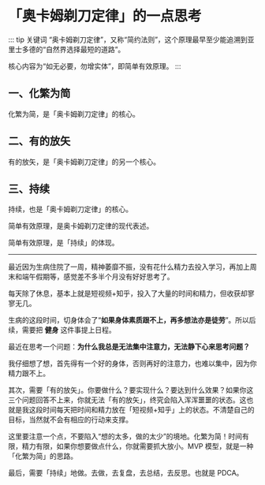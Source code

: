 # 「奥卡姆剃刀定律」的一点思考

::: tip 关键词
“奥卡姆剃刀定律”，又称“简约法则”，这个原理最早至少能追溯到亚里士多德的“自然界选择最短的道路”。

核心内容为“如无必要，勿增实体”，即简单有效原理。
:::

## 一、化繁为简

化繁为简，是「奥卡姆剃刀定律」的核心。

## 二、有的放矢

有的放矢，是「奥卡姆剃刀定律」的另一个核心。

## 三、持续

持续，也是「奥卡姆剃刀定律」的核心。

简单有效原理，是奥卡姆剃刀定律的现代表述。

简单有效原理，是「持续」的体现。

---

最近因为生病住院了一周，精神萎靡不振，没有花什么精力去投入学习，再加上周末和端午假期等，感觉差不多半个月没有好好思考了。

每天除了休息，基本上就是短视频+知乎，投入了大量的时间和精力，但收获却寥寥无几。

生病的这段时间，切身体会了“**如果身体素质跟不上，再多想法亦是徒劳**”。所以后续，需要把 **健身** 这件事提上日程。

最近在思考一个问题：**为什么我总是无法集中注意力，无法静下心来思考问题？**

我仔细想了想，首先得有一个好的身体，否则再好的注意力，也难以集中，因为你精力跟不上。

其次，需要「有的放矢」。你要做什么？要实现什么？要达到什么效果？如果你这三个问题回答不上来，你就无法「有的放矢」，终究会陷入浑浑噩噩的状态。这也就是我这段时间每天把时间和精力放在「短视频+知乎」上的状态。不清楚自己的目标，当然就不会有相应的行动来支撑。

这里要注意一个点，不要陷入“想的太多，做的太少”的境地。化繁为简！时间有限，精力有限，如果你想要做点什么，你就需要抓大放小。MVP 模型，就是一种「化繁为简」的思路。

最后，需要「持续」地做。去做，去复盘，去总结，去反思。也就是 PDCA。
